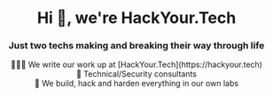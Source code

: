 <div align="center">
<h1>Hi 👋, we're HackYour.Tech</h1>
<h3>Just two techs making and breaking their way through life</h3>

<ul style="list-style-type: none; padding-left: 0;">
<li>👨🏼‍💻 We write our work up at [HackYour.Tech](https://hackyour.tech)</li>
<li>💼 Technical/Security consultants</li>
<li>🧪 We build, hack and harden everything in our own labs</li>
</ul>
</div>
<!--<h3 align="left">Connect with us:</h3>
<p align="left">
</p>->
